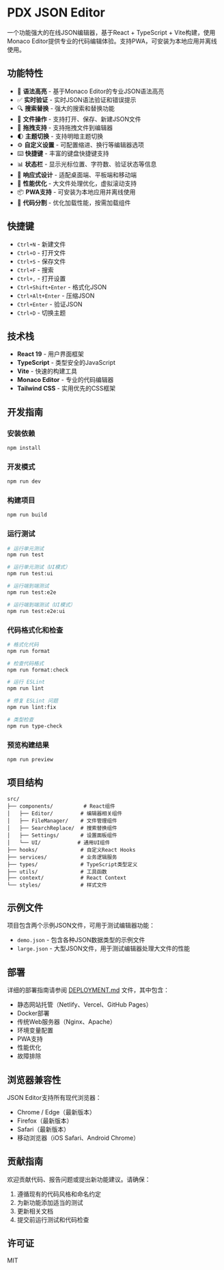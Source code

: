 # PDX JSON Editor

一个功能强大的在线JSON编辑器，基于React + TypeScript + Vite构建，使用Monaco Editor提供专业的代码编辑体验。支持PWA，可安装为本地应用并离线使用。

## 功能特性

- 🎨 **语法高亮** - 基于Monaco Editor的专业JSON语法高亮
- ✅ **实时验证** - 实时JSON语法验证和错误提示
- 🔍 **搜索替换** - 强大的搜索和替换功能
- 📁 **文件操作** - 支持打开、保存、新建JSON文件
- 🎯 **拖拽支持** - 支持拖拽文件到编辑器
- 🌓 **主题切换** - 支持明暗主题切换
- ⚙️ **自定义设置** - 可配置缩进、换行等编辑器选项
- ⌨️ **快捷键** - 丰富的键盘快捷键支持
- 📊 **状态栏** - 显示光标位置、字符数、验证状态等信息
- 📱 **响应式设计** - 适配桌面端、平板端和移动端
- 🚀 **性能优化** - 大文件处理优化，虚拟滚动支持
- 📦 **PWA支持** - 可安装为本地应用并离线使用
- 🔄 **代码分割** - 优化加载性能，按需加载组件

## 快捷键

- `Ctrl+N` - 新建文件
- `Ctrl+O` - 打开文件
- `Ctrl+S` - 保存文件
- `Ctrl+F` - 搜索
- `Ctrl+,` - 打开设置
- `Ctrl+Shift+Enter` - 格式化JSON
- `Ctrl+Alt+Enter` - 压缩JSON
- `Ctrl+Enter` - 验证JSON
- `Ctrl+D` - 切换主题

## 技术栈

- **React 19** - 用户界面框架
- **TypeScript** - 类型安全的JavaScript
- **Vite** - 快速的构建工具
- **Monaco Editor** - 专业的代码编辑器
- **Tailwind CSS** - 实用优先的CSS框架

## 开发指南

### 安装依赖

```bash
npm install
```

### 开发模式

```bash
npm run dev
```

### 构建项目

```bash
npm run build
```

### 运行测试

```bash
# 运行单元测试
npm run test

# 运行单元测试（UI模式）
npm run test:ui

# 运行端到端测试
npm run test:e2e

# 运行端到端测试（UI模式）
npm run test:e2e:ui
```

### 代码格式化和检查

```bash
# 格式化代码
npm run format

# 检查代码格式
npm run format:check

# 运行 ESLint
npm run lint

# 修复 ESLint 问题
npm run lint:fix

# 类型检查
npm run type-check
```

### 预览构建结果

```bash
npm run preview
```

## 项目结构

```
src/
├── components/          # React组件
│   ├── Editor/         # 编辑器相关组件
│   ├── FileManager/    # 文件管理组件
│   ├── SearchReplace/  # 搜索替换组件
│   ├── Settings/       # 设置面板组件
│   └── UI/            # 通用UI组件
├── hooks/              # 自定义React Hooks
├── services/           # 业务逻辑服务
├── types/              # TypeScript类型定义
├── utils/              # 工具函数
├── context/            # React Context
└── styles/             # 样式文件
```

## 示例文件

项目包含两个示例JSON文件，可用于测试编辑器功能：

- `demo.json` - 包含各种JSON数据类型的示例文件
- `large.json` - 大型JSON文件，用于测试编辑器处理大文件的性能

## 部署

详细的部署指南请参阅 [DEPLOYMENT.md](./DEPLOYMENT.md) 文件，其中包含：

- 静态网站托管（Netlify、Vercel、GitHub Pages）
- Docker部署
- 传统Web服务器（Nginx、Apache）
- 环境变量配置
- PWA支持
- 性能优化
- 故障排除

## 浏览器兼容性

JSON Editor支持所有现代浏览器：

- Chrome / Edge（最新版本）
- Firefox（最新版本）
- Safari（最新版本）
- 移动浏览器（iOS Safari、Android Chrome）

## 贡献指南

欢迎贡献代码、报告问题或提出新功能建议。请确保：

1. 遵循现有的代码风格和命名约定
2. 为新功能添加适当的测试
3. 更新相关文档
4. 提交前运行测试和代码检查

## 许可证

MIT

